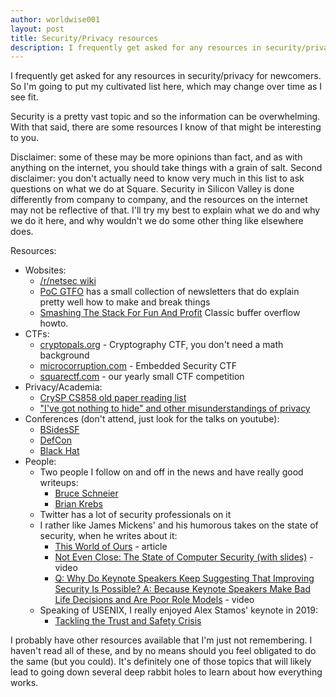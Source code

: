 ```yaml
---
author: worldwise001
layout: post
title: Security/Privacy resources
description: I frequently get asked for any resources in security/privacy for newcomers. So I'm going to put my cultivated list here, which may change over time as I see fit.
---
```



I frequently get asked for any resources in security/privacy for newcomers. So I'm going to put my cultivated list here, which may change over time as I see fit.

Security is a pretty vast topic and so the information can be overwhelming. With that said, there are some resources I know of that might be interesting to you.

Disclaimer: some of these may be more opinions than fact, and as with
anything on the internet, you should take things with a grain of salt.
Second disclaimer: you don't actually need to know very much in this
list to ask questions on what we do at Square. Security in Silicon
Valley is done differently from company to company, and the resources
on the internet may not be reflective of that. I'll try my best to
explain what we do and why we do it here, and why wouldn't we do some
other thing like elsewhere does.

Resources:
- Wobsites:
  - [/r/netsec wiki](https://www.reddit.com/r/netsec/wiki/start)
  - [PoC GTFO](https://www.alchemistowl.org/pocorgtfo/) has a small collection of newsletters that do explain pretty well how to make and break things
  - [Smashing The Stack For Fun And Profit](http://www-inst.eecs.berkeley.edu/~cs161/fa08/papers/stack_smashing.pdf) Classic buffer overflow howto.
- CTFs:
  - [cryptopals.org](https://cryptopals.org) - Cryptography CTF, you don't need a math background
  - [microcorruption.com](https://microcorruption.com) - Embedded Security CTF
  - [squarectf.com](https://squarectf.com) - our yearly small CTF competition
- Privacy/Academia:
  - [CrySP CS858 old paper reading list](https://crysp.uwaterloo.ca/courses/pet/S13/readinglist.html)
  - ["I've got nothing to hide" and other misunderstandings of privacy](https://crysp.uwaterloo.ca/courses/pet/S13/cache/solove.pdf)
- Conferences (don't attend, just look for the talks on youtube):
  - [BSidesSF](https://bsidessf.org)
  - [DefCon](https://defcon.org)
  - [Black Hat](https://blackhat.com)
- People:
  - Two people I follow on and off in the news and have really good writeups:
    - [Bruce Schneier](https://www.schneier.com/)
    - [Brian Krebs](http://krebsonsecurity.com/)
  - Twitter has a lot of security professionals on it
  - I rather like James Mickens' and his humorous takes on the state of
 security, when he writes about it:
    - [This World of Ours](https://www.usenix.org/system/files/1401_08-12_mickens.pdf) - article
    - [Not Even Close: The State of Computer Security (with slides)](https://vimeo.com/135347162) - video
    - [Q: Why Do Keynote Speakers Keep Suggesting That Improving Security Is Possible?
 A: Because Keynote Speakers Make Bad Life Decisions and Are Poor Role Models](https://www.usenix.org/conference/usenixsecurity18/presentation/mickens) - video
  - Speaking of USENIX, I really enjoyed Alex Stamos' keynote in 2019:
    - [Tackling the Trust and Safety Crisis](https://www.usenix.org/conference/usenixsecurity19/presentation/stamos)

I probably have other resources available that I'm just not
remembering. I haven't read all of these, and by no means should you
feel obligated to do the same (but you could). It's definitely one of
those topics that will likely lead to going down several deep rabbit
holes to learn about how everything works.
